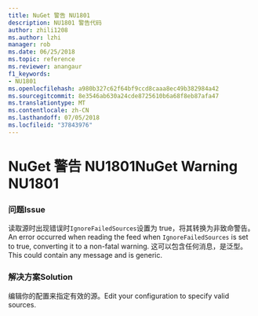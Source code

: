 ```yaml
---
title: NuGet 警告 NU1801
description: NU1801 警告代码
author: zhili1208
ms.author: lzhi
manager: rob
ms.date: 06/25/2018
ms.topic: reference
ms.reviewer: anangaur
f1_keywords:
- NU1801
ms.openlocfilehash: a980b327c62f64bf9ccd8caaa8ec49b382984a42
ms.sourcegitcommit: 8e3546ab630a24cde8725610b6a68f8eb87afa47
ms.translationtype: MT
ms.contentlocale: zh-CN
ms.lasthandoff: 07/05/2018
ms.locfileid: "37843976"
---
```

# <a name="nuget-warning-nu1801"></a><span data-ttu-id="fc9fa-103">NuGet 警告 NU1801</span><span class="sxs-lookup"><span data-stu-id="fc9fa-103">NuGet Warning NU1801</span></span>

### <a name="issue"></a><span data-ttu-id="fc9fa-104">问题</span><span class="sxs-lookup"><span data-stu-id="fc9fa-104">Issue</span></span>
<span data-ttu-id="fc9fa-105">读取源时出现错误时`IgnoreFailedSources`设置为 true，将其转换为非致命警告。</span><span class="sxs-lookup"><span data-stu-id="fc9fa-105">An error occurred when reading the feed when `IgnoreFailedSources` is set to true, converting it to a non-fatal warning.</span></span> <span data-ttu-id="fc9fa-106">这可以包含任何消息，是泛型。</span><span class="sxs-lookup"><span data-stu-id="fc9fa-106">This could contain any message and is generic.</span></span>

### <a name="solution"></a><span data-ttu-id="fc9fa-107">解决方案</span><span class="sxs-lookup"><span data-stu-id="fc9fa-107">Solution</span></span>
<span data-ttu-id="fc9fa-108">编辑你的配置来指定有效的源。</span><span class="sxs-lookup"><span data-stu-id="fc9fa-108">Edit your configuration to specify valid sources.</span></span>